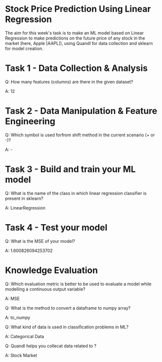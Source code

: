 # Stock Price Prediction Using Linear Regression

The aim for this week's task is to make an ML model based on Linear Regression to make predictions on the future price of any stock in the market (here, Apple [AAPL]), using Quandl for data collection and sklearn for model creation.

# Task 1 - Data Collection & Analysis
Q: How many features (columns) are there in the given dataset?

A: 12

# Task 2 - Data Manipulation & Feature Engineering
Q: Which symbol is used forfrom shift method in the current scenario (+ or -)?

A: -

# Task 3 - Build and train your ML model
Q: What is the name of the class in which linear regression classifier is present in sklearn?

A: LinearRegression

# Task 4 - Test your model
Q: What is the MSE of your model?

A: 1.600826094253702

# Knowledge Evaluation
Q: Which evaluation metric is better to be used to evaluate a model while modelling a continuous output variable?

A: MSE

Q: What is the method to convert a dataframe to numpy array?

A: to_numpy

Q: What kind of data is used in classification problems in ML?

A: Categorical Data

Q: Quandl helps you collecat data related to ?

A: Stock Market
